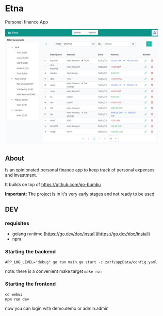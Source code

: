 # Etna
Personal finance App

![screen.jpg](zarf/screen.jpg)

## About 
Is an opinionated personal finance app to keep track of personal expenses and investment.

It builds on top of https://github.com/go-bumbu

**Important:** The project is in it's very early stages and not ready to be used


## DEV

### requisites
* golang runtime [https://go.dev/doc/install](https://go.dev/doc/install)
* npm

### Starting the backend

```
APP_LOG_LEVEL="debug" go run main.go start -c zarf/appData/config.yaml
```

note: there is a convenient make target `make run`


### Starting the frontend
```
cd webui
npm run dev
```

now you can login with demo:demo or admin:admin
